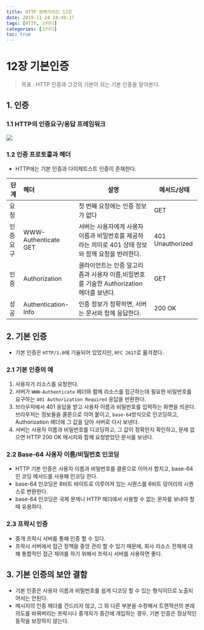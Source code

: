 ```yaml
---
title: HTTP 완벽가이드 12장
date: 2019-11-24 18:49:17
tags: [HTTP, 스터디]
categories: [스터디]
toc: true
---
```

# 12장 기본인증

> 목표 : HTTP 인증과 그것의 기본이 되는 기본 인증을 알아본다.

## 1. 인증

### 1.1 HTTP의 인증요구/응답 프레임워크

![](/images/http-guide-chap12.png)

### 1.2 인증 프로토콜과 헤더

- HTTP에는 기본 인증과 다이제트스트 인증이 존재한다.

|  단계  |    헤더        |  설명 | 메서드/상태 |
|----------|:-------------|------|------|
| 요청 |  | 첫 번째 요청에는 인증 정보가 없다 |GET|
| 인증요구 | WWW-Authenticate  GET    |서버는 사용자에게 사용자 이름과 비밀번호를 제공하라는 의미로 401 상태 정보와 함께 요청을 반려한다.|401 Unauthorized|
| 인증 | Authorization |    클라이언트는 인증 알고리즘과 사용자 이름,비밀번호를 기술한 Authorization 헤더를 보낸다. |GET|
| 성공 | Authentication-Info |    인증 정보가 정확하면, 서버는 문서와 함께 응답한다. |200 OK|


## 2. 기본 인증

- 기본 인증은 `HTTP/1.0`에 기술되어 있었지만, `RFC 2617`로 옮겨졌다.

### 2.1 기본 인증의 예

1. 사용자가 리소스를 요청한다.
2. 서버가 `WWW-Authenticate` 헤더와 함께 리소스를 접근하는데 필요한 비밀번호를 요구하는 `401 Authorization Required` 응답을 반환한다.
3. 브라우저에서 401 응답을 받고 사용자 이름과 비밀번호를 입력하는 화면을 띄운다. 브라우저는 정보들을 콜론으로 이어 붙이고, `base-64`방식으로 인코딩하고, Authorization 헤더에 그 값을 담아 서버로 다시 보낸다.
4. 서버는 사용자 이름과 비밀번호를 디코딩하고, 그 값이 정확한지 확인하고, 문제 없으면 HTTP 200 OK 메시지와 함께 요청받았던 문서를 보낸다.

### 2.2 Base-64 사용자 이름/비밀번호 인코딩

- HTTP 기본 인증은 사용자 이름과 비밀번호를 클론으로 이어서 합치고, base-64인 코딩 메서드를 사용해 인코딩 한다.
- base-64 인코딩은 8비트 바이트로 이루어져 있는 시퀀스를 6비트 덩어리의 시퀀스로 변환한다.
- base-64 인코딩은 국제 문제나 HTTP 헤더에서 사용할 수 없는 문자를 보내야 할 때 유용하다.

### 2.3 프락시 인증

- 중개 프락시 서버를 통해 인증 할 수 있다.
- 프락시 서버에서 접근 정책을 중앙 관리 할 수 있기 때문에, 회사 리소스 전체에 대해 통합적인 접근 제어를 하기 위해서 프락시 서버를 사용하면 좋다.

## 3. 기본 인증의 보안 결함

- 기본 인증은 사용자 이름과 비밀번호를 쉽게 디코딩 할 수 있는 형식이므로 노출되어서는 안된다.
- 메시지의 인증 헤더를 건드리지 않고, 그 외 다른 부분을 수정해서 트랜잭션의 본래 의도를 바꿔버리는 프락시나 중개자가 중간에 개입하는 경우, 기본 인증은 정상적인 동작을 보장하지 않는다.